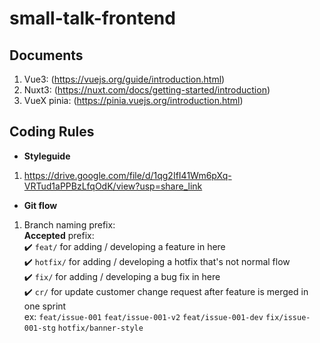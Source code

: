 # small-talk-frontend

## Documents

1. Vue3: (https://vuejs.org/guide/introduction.html)
2. Nuxt3: (https://nuxt.com/docs/getting-started/introduction)
3. VueX pinia: (https://pinia.vuejs.org/introduction.html)

## Coding Rules

- **Styleguide**

1. https://drive.google.com/file/d/1qg2IfI41Wm6pXq-VRTud1aPPBzLfqOdK/view?usp=share_link

- **Git flow**

1. Branch naming prefix:  
   **Accepted** prefix:  
   ✔️ `feat/` for adding / developing a feature in here  
   ✔️ `hotfix/` for adding / developing a hotfix that's not normal flow  
   ✔️ `fix/` for adding / developing a bug fix in here  
   ✔️ `cr/` for update customer change request after feature is merged in one sprint  
   ex: `feat/issue-001` `feat/issue-001-v2` `feat/issue-001-dev` `fix/issue-001-stg` `hotfix/banner-style`
